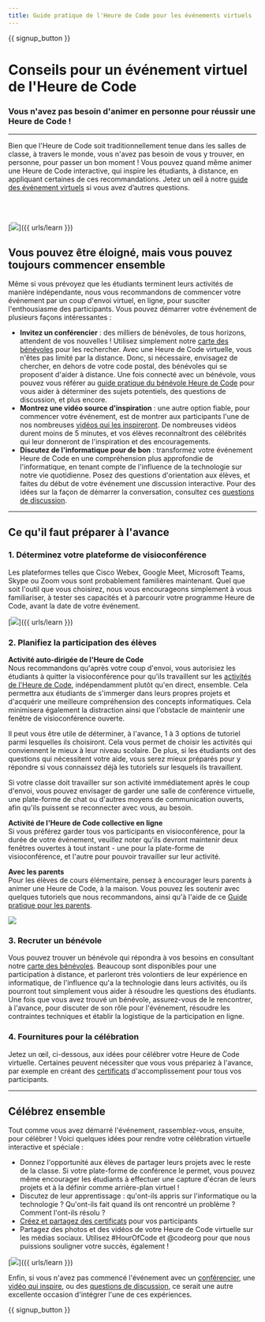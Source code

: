 ```yaml
---
title: Guide pratique de l'Heure de Code pour les événements virtuels
---
```


{{ signup_button }}

# Conseils pour un événement virtuel de l'Heure de Code

### Vous n'avez pas besoin d'animer en personne pour réussir une Heure de Code !

***

Bien que l'Heure de Code soit traditionnellement tenue dans les salles de classe, à travers le monde, vous n'avez pas besoin de vous y trouver, en personne, pour passer un bon moment ! Vous pouvez quand même animer une Heure de Code interactive, qui inspire les étudiants, à distance, en appliquant certaines de ces recommandations.  Jetez un œil à notre <a href="https://hourofcode.com/files/participation-guide-virtual.pdf">guide des événement virtuels</a> si vous avez d’autres questions.

<br><br>

[<img src="/images/fit-600/Marketing/pexels-andrea-piacquadio-3762940.jpg
" />]({{ urls/learn }})

## Vous pouvez être éloigné, mais vous pouvez toujours commencer ensemble
Même si vous prévoyez que les étudiants terminent leurs activités de manière indépendante, nous vous recommandons de commencer votre événement par un coup d'envoi virtuel, en ligne, pour susciter l'enthousiasme des participants. Vous pouvez démarrer votre événement de plusieurs façons intéressantes : 

<ul>
<li><b>Invitez un conférencier</b> : des milliers de bénévoles, de tous horizons, attendent de vos nouvelles ! Utilisez simplement notre <a href="https://code.org/volunteer/local">carte des bénévoles</a> pour les rechercher. Avec une Heure de Code virtuelle, vous n'êtes pas limité par la distance. Donc, si nécessaire, envisagez de chercher, en dehors de votre code postal, des bénévoles qui se proposent d'aider à distance. Une fois connecté avec un bénévole, vous pouvez vous référer au <a href="http://hourofcode.com/us/how-to/volunteers">guide pratique du bénévole Heure de Code</a> pour vous aider à déterminer des sujets potentiels, des questions de discussion, et plus encore.</li> 
<li><b>Montrez une vidéo source d'inspiration</b> : une autre option fiable, pour commencer votre événement, est de montrer aux participants l'une de nos nombreuses <a href="http://hourofcode.com/us/promote/resources#videos">vidéos qui les inspireront</a>. De nombreuses vidéos durent moins de 5 minutes, et vos élèves reconnaîtront des célébrités qui leur donneront de l'inspiration et des encouragements.</li> 
<li><b>Discutez de l'informatique pour de bon</b> : transformez votre événement Heure de Code en une compréhension plus approfondie de l'informatique, en tenant compte de l'influence de la technologie sur notre vie quotidienne. Posez des questions d'orientation aux élèves, et faites du début de votre événement une discussion interactive. Pour des idées sur la façon de démarrer la conversation, consultez ces <a href="https://code.org/csforgood#prompts">questions de discussion</a>.</li>
</ul>

---

## Ce qu'il faut préparer à l'avance

### 1. Déterminez votre plateforme de visioconférence
Les plateformes telles que Cisco Webex, Google Meet, Microsoft Teams, Skype ou Zoom vous sont probablement familières maintenant. Quel que soit l'outil que vous choisirez, nous vous encourageons simplement à vous familiariser, à tester ses capacités et à parcourir votre programme Heure de Code, avant la date de votre événement.

[<img src="/images/fit-600/Marketing/photo-of-boy-video-calling-with-a-woman-4145197.jpg" />]({{ urls/learn }})

### 2. Planifiez la participation des élèves
**Activité auto-dirigée de l'Heure de Code**<br> Nous recommandons qu'après votre coup d'envoi, vous autorisiez les étudiants à quitter la visioconférence pour qu'ils travaillent sur les <a href="https://hourofcode.com/us/learn" mark= "crwd-mark">activités de l'Heure de Code</a>, indépendamment plutôt qu'en direct, ensemble. Cela permettra aux étudiants de s'immerger dans leurs propres projets et d'acquérir une meilleure compréhension des concepts informatiques. Cela minimisera également la distraction ainsi que l'obstacle de maintenir une fenêtre de visioconférence ouverte.

Il peut vous être utile de déterminer, à l'avance, 1 à 3 options de tutoriel parmi lesquelles ils choisiront. Cela vous permet de choisir les activités qui conviennent le mieux à leur niveau scolaire. De plus, si les étudiants ont des questions qui nécessitent votre aide, vous serez mieux préparés pour y répondre si vous connaissez déjà les tutoriels sur lesquels ils travaillent.

Si votre classe doit travailler sur son activité immédiatement après le coup d'envoi, vous pouvez envisager de garder une salle de conférence virtuelle, une plate-forme de chat ou d'autres moyens de communication ouverts, afin qu'ils puissent se reconnecter avec vous, au besoin.

**Activité de l'Heure de Code collective en ligne**<br>Si vous préférez garder tous vos participants en visioconférence, pour la durée de votre événement, veuillez noter qu'ils devront maintenir deux fenêtres ouvertes à tout instant - une pour la plate-forme de visioconférence, et l'autre pour pouvoir travailler sur leur activité.

**Avec les parents**<br>Pour les élèves de cours élémentaire, pensez à encourager leurs parents à animer une Heure de Code, à la maison. Vous pouvez les soutenir avec quelques tutoriels que nous recommandons, ainsi qu'à l'aide de ce <a href="https://hourofcode.com/us/how-to/parents" mark= "crwd-mark">Guide pratique pour les parents</a>.

[<img src="/images/fit-600/Marketing//happy-father-and-child-browsing-laptop-in-bedroom-4545778.jpg
" />](https://hourofcode.com/us/how-to/parents)

### 3. Recruter un bénévole
Vous pouvez trouver un bénévole qui répondra à vos besoins en consultant notre <a href="https://code.org/volunteer/local" mark= "crwd-mark">carte des bénévoles</a>. Beaucoup sont disponibles pour une participation à distance, et parleront très volontiers de leur expérience en informatique, de l'influence qu'a la technologie dans leurs activités, ou ils pourront tout simplement vous aider à résoudre les questions des étudiants. Une fois que vous avez trouvé un bénévole, assurez-vous de le rencontrer, à l'avance, pour discuter de son rôle pour l'événement, résoudre les contraintes techniques et établir la logistique de la participation en ligne.

### 4. Fournitures pour la célébration
Jetez un œil, ci-dessous, aux idées pour célébrer votre Heure de Code virtuelle. Certaines peuvent nécessiter que vous vous prépariez à l'avance, par exemple en créant des <a href="https://code.org/certificates">certificats</a> d'accomplissement pour tous vos participants.

---

## Célébrez ensemble

Tout comme vous avez démarré l'événement, rassemblez-vous, ensuite, pour célébrer ! Voici quelques idées pour rendre votre célébration virtuelle interactive et spéciale :

- Donnez l'opportunité aux élèves de partager leurs projets avec le reste de la classe. Si votre plate-forme de conférence le permet, vous pouvez même encourager les étudiants à effectuer une capture d'écran de leurs projets et à la définir comme arrière-plan virtuel !
- Discutez de leur apprentissage : qu'ont-ils appris sur l'informatique ou la technologie ? Qu'ont-ils fait quand ils ont rencontré un problème ? Comment l'ont-ils résolu ?
- <a href="https://code.org/certificates" marque="crwd-marque">Créez et partagez des certificats</a> pour vos participants
- Partagez des photos et des vidéos de votre Heure de Code virtuelle sur les médias sociaux. Utilisez #HourOfCode et @codeorg pour que nous puissions souligner votre succès, également !

[<img src="/images/fit-600/Marketing/g8TUlHzF.jpeg" />]({{ urls/learn }})

Enfin, si vous n'avez pas commencé l'événement avec un <a href="https://code.org/volunteer/local">conférencier</a>, une <a href = "https://hourofcode.com/us/promote/resources#" mark= "crwd-mark">vidéo qui inspire</a>, ou des <a href="https://code.org/csforgood#prompts">questions de discussion</a>, ce serait une autre excellente occasion d'intégrer l'une de ces expériences.

{{ signup_button }}
